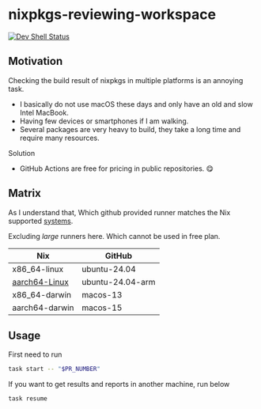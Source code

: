 # nixpkgs-reviewing-workspace

[![Dev Shell Status](https://github.com/kachick/nixpkgs-reviewing-workspace/actions/workflows/devshell.yml/badge.svg?branch=main)](https://github.com/kachick/nixpkgs-reviewing-workspace/actions/workflows/devshell.yml?query=branch%3Amain+)

## Motivation

Checking the build result of nixpkgs in multiple platforms is an annoying task.

- I basically do not use macOS these days and only have an old and slow Intel MacBook.
- Having few devices or smartphones if I am walking.
- Several packages are very heavy to build, they take a long time and require many resources.

Solution

- GitHub Actions are free for pricing in public repositories. 😋

## Matrix

As I understand that, Which github provided runner matches the Nix supported [systems](https://github.com/NixOS/nixpkgs/blob/nixos-24.11/lib/systems/flake-systems.nix).

Excluding _large_ runners here. Which cannot be used in free plan.

| Nix                                                                               | GitHub           |
| --------------------------------------------------------------------------------- | ---------------- |
| x86_64-linux                                                                      | ubuntu-24.04     |
| [aarch64-Linux](https://github.com/kachick/nixpkgs-reviewing-workspace/issues/43) | ubuntu-24.04-arm |
| x86_64-darwin                                                                     | macos-13         |
| aarch64-darwin                                                                    | macos-15         |

## Usage

First need to run

```bash
task start -- "$PR_NUMBER"
```

If you want to get results and reports in another machine, run below

```bash
task resume
```
